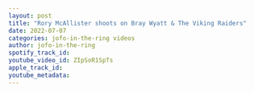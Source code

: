 ```yaml
---
layout: post
title: "Rory McAllister shoots on Bray Wyatt & The Viking Raiders"
date: 2022-07-07
categories: jofo-in-the-ring videos
author: jofo-in-the-ring
spotify_track_id: 
youtube_video_id: ZIpSoR1SpTs
apple_track_id: 
youtube_metadata: 
---
```

